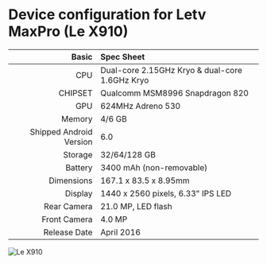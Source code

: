 
Device configuration for Letv MaxPro (Le X910)
=====================================

Basic   | Spec Sheet
-------:|:-------------------------
CPU     | Dual-core 2.15GHz Kryo & dual-core 1.6GHz Kryo
CHIPSET | Qualcomm MSM8996 Snapdragon 820
GPU     | 624MHz Adreno 530
Memory  | 4/6 GB
Shipped Android Version | 6.0
Storage | 32/64/128 GB
Battery | 3400 mAh (non-removable)
Dimensions | 167.1 x 83.5 x 8.95mm
Display | 1440 x 2560 pixels, 6.33" IPS LED
Rear Camera  | 21.0 MP, LED flash
Front Camera | 4.0 MP
Release Date | April 2016

![Le X910](http://img.pconline.com.cn/images/product/6087/608760/h.jpg "Le X910")